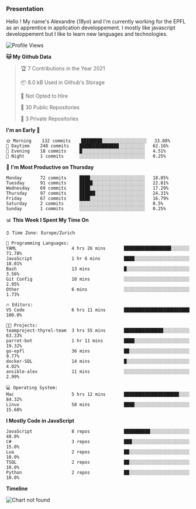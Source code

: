 ### Presentation

Hello ! My name's Alexandre (_18yo_) and I'm currently working for the EPFL as an apprentice in application developpement. I mostly like javascript developpement but I like to learn new languages and technologies.

<!--START_SECTION:waka-->
![Profile Views](http://img.shields.io/badge/Profile%20Views-9-blue)

**🐱 My Github Data** 

> 🏆 7 Contributions in the Year 2021
 > 
> 📦 8.0 kB Used in Github's Storage 
 > 
> 🚫 Not Opted to Hire
 > 
> 📜 30 Public Repositories 
 > 
> 🔑 3 Private Repositories  
 > 
**I'm an Early 🐤** 

```text
🌞 Morning    132 commits    ████████░░░░░░░░░░░░░░░░░   33.08% 
🌆 Daytime    248 commits    ███████████████░░░░░░░░░░   62.16% 
🌃 Evening    18 commits     █░░░░░░░░░░░░░░░░░░░░░░░░   4.51% 
🌙 Night      1 commits      ░░░░░░░░░░░░░░░░░░░░░░░░░   0.25%

```
📅 **I'm Most Productive on Thursday** 

```text
Monday       72 commits     ████░░░░░░░░░░░░░░░░░░░░░   18.05% 
Tuesday      91 commits     █████░░░░░░░░░░░░░░░░░░░░   22.81% 
Wednesday    69 commits     ████░░░░░░░░░░░░░░░░░░░░░   17.29% 
Thursday     97 commits     ██████░░░░░░░░░░░░░░░░░░░   24.31% 
Friday       67 commits     ████░░░░░░░░░░░░░░░░░░░░░   16.79% 
Saturday     2 commits      ░░░░░░░░░░░░░░░░░░░░░░░░░   0.5% 
Sunday       1 commits      ░░░░░░░░░░░░░░░░░░░░░░░░░   0.25%

```


📊 **This Week I Spent My Time On** 

```text
⌚︎ Time Zone: Europe/Zurich

💬 Programming Languages: 
YAML                     4 hrs 26 mins       ██████████████████░░░░░░░   71.78% 
JavaScript               1 hr 6 mins         ████░░░░░░░░░░░░░░░░░░░░░   18.01% 
Bash                     13 mins             █░░░░░░░░░░░░░░░░░░░░░░░░   3.56% 
Git Config               10 mins             ░░░░░░░░░░░░░░░░░░░░░░░░░   2.95% 
Other                    6 mins              ░░░░░░░░░░░░░░░░░░░░░░░░░   1.73%

🔥 Editors: 
VS Code                  6 hrs 11 mins       █████████████████████████   100.0%

🐱‍💻 Projects: 
teamproject-thyrel-team  3 hrs 55 mins       ███████████████░░░░░░░░░░   63.33% 
parrot-bot               1 hr 11 mins        ████░░░░░░░░░░░░░░░░░░░░░   19.32% 
go-epfl                  36 mins             ██░░░░░░░░░░░░░░░░░░░░░░░   9.77% 
docker-SQL               14 mins             █░░░░░░░░░░░░░░░░░░░░░░░░   4.02% 
ansible-alex             11 mins             ░░░░░░░░░░░░░░░░░░░░░░░░░   2.99%

💻 Operating System: 
Mac                      5 hrs 12 mins       █████████████████████░░░░   84.32% 
Linux                    58 mins             ████░░░░░░░░░░░░░░░░░░░░░   15.68%

```

**I Mostly Code in JavaScript** 

```text
JavaScript               8 repos             ██████████░░░░░░░░░░░░░░░   40.0% 
C#                       3 repos             ███░░░░░░░░░░░░░░░░░░░░░░   15.0% 
Lua                      2 repos             ██░░░░░░░░░░░░░░░░░░░░░░░   10.0% 
TSQL                     2 repos             ██░░░░░░░░░░░░░░░░░░░░░░░   10.0% 
Python                   2 repos             ██░░░░░░░░░░░░░░░░░░░░░░░   10.0%

```


**Timeline**

![Chart not found](https://raw.githubusercontent.com/TacticsCH/TacticsCH/main/charts/bar_graph.png) 


<!--END_SECTION:waka-->
